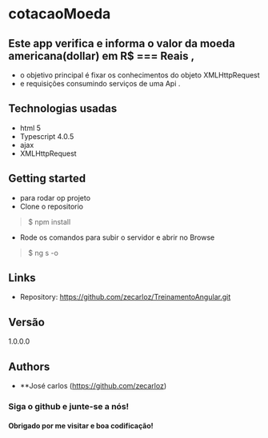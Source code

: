 # cotacaoMoeda

## Este app verifica e informa o valor da moeda americana(dollar) em R$ === Reais ,
* o objetivo principal é fixar os conhecimentos do objeto XMLHttpRequest 
* e requisições consumindo serviços de uma Api .

## Technologias usadas
* html 5
* Typescript 4.0.5
* ajax
* XMLHttpRequest

## Getting started

* para rodar op projeto
* Clone o repositorio 
> $ npm install
* Rode os comandos para subir o servidor e abrir no Browse
> $ ng s -o

## Links

- Repository: https://github.com/zecarloz/TreinamentoAngular.git

## Versão
1.0.0.0
## Authors
* **José carlos (https://github.com/zecarloz)
###  Siga o github e junte-se a nós!
#### Obrigado por me visitar e boa codificação!
